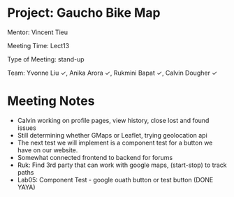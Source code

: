 # Project: Gaucho Bike Map 

Mentor: Vincent Tieu  

Meeting Time: Lect13

Type of Meeting: stand-up 

Team: Yvonne Liu ✓, Anika Arora ✓, Rukmini Bapat ✓, Calvin Dougher ✓

# Meeting Notes 
* Calvin working on profile pages, view history, close lost and found issues
* Still determining whether GMaps or Leaflet, trying geolocation api
* The next test we will implement is a component test for a button we have on our website. 
* Somewhat connected frontend to backend for forums
* Ruk: Find 3rd party that can work with google maps, (start-stop) to track paths
* Lab05: Component Test - google ouath button or test button (DONE YAYA)
